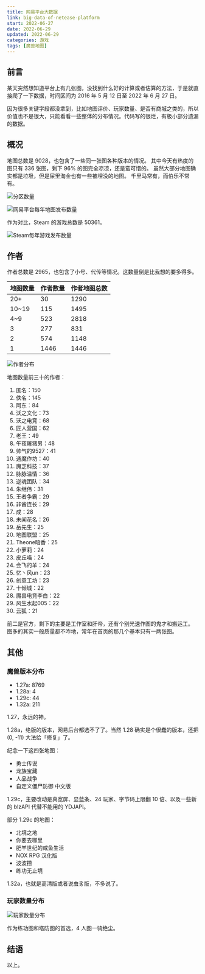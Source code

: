 ```yaml
---
title: 网易平台大数据
link: big-data-of-netease-platform
start: 2022-06-27
date: 2022-06-29
updated: 2022-06-29
categories: 游戏
tags: [魔兽地图]
---
```


## 前言

某天突然想知道平台上有几张图，没找到什么好的计算或者估算的方法，于是就直接爬了一下数据，时间区间为 2016 年 5 月 12 日至 2022 年 6 月 27 日。

因为很多关键字段都没拿到，比如地图评价、玩家数量、是否有商城之类的，所以价值也不是很大，只能看看一些整体的分布情况。代码写的很烂，有极小部分遗漏的数据。

## 概况

地图总数是 9028，也包含了一些同一张图各种版本的情况。
其中今天有热度的图只有 336 张图，剩下 96% 的图完全凉凉，还是蛮可惜的。
虽然大部分地图确实都是垃圾，但是屎里淘金也有一些被埋没的地图。
千里马常有，而伯乐不常有。

![分区数量](https://cf0.oss-cn-shanghai.aliyuncs.com/img/分区数量.png)

![网易平台每年地图发布数量](https://cf0.oss-cn-shanghai.aliyuncs.com/img/网易平台每年地图发布数量.png)

作为对比，Steam 的游戏总数是 50361。

![Steam每年游戏发布数量](https://cf0.oss-cn-shanghai.aliyuncs.com/img/Steam每年游戏发布数量.png)

## 作者

作者总数是 2965，也包含了小号、代传等情况。这数量倒是比我想的要多得多。

|地图数量|作者数量|作者地图总数|
|----|----|----|
|20+|30|1290|
|10~19|115|1495|
|4~9|523|2818|
|3|277|831|
|2|574|1148|
|1|1446|1446|

![作者分布](https://cf0.oss-cn-shanghai.aliyuncs.com/img/作者分布.png)

地图数量前三十的作者：

1. 匿名：150
2. 佚名：145
3. 阿东：84
4. 沃之文化：73
5. 沃之电竞：68
6. 匠人营国：62
7. 老王：49
8. 午夜屠猪男：48
9. 帅气的9527：41
10. 通魔作坊：40
11. 魔芝科技：37
12. 脉脉温情：36
13. 逆魂团队：34
14. 朱继伟：31
15. 王者争霸：29
16. 非酋连长：29
17. 成：28
18. 未闻花名：26
19. 岳先生：25
20. 地图联盟：25
21. Theone暗香：25
22. 小萝莉：24
23. 皮丘喵：24
24. 会飞的羊：24
25. 忆丶风un：23
26. 创意工坊：23
27. 十倾城：22
28. 魔兽电竞李白：22
29. 风生水起005：22
30. 云狐：21

前二是官方，剩下的主要是工作室和肝帝，还有个别光速作图的鬼才和搬运工。
图多的其实一般质量都不咋地，常年在首页的那几个基本只有一两张图。

## 其他

### 魔兽版本分布

- 1.27a: 8769
- 1.28a: 4
- 1.29c: 44
- 1.32a: 211

1.27，永远的神。

1.28a，绝版的版本，网易后台都选不了了。当然 1.28 确实是个很蠢的版本，还把 (0, -11) 大法给「修复」了。

纪念一下这四张地图：

- 勇士传说
- 龙族宝藏
- 人品战争
- 自定义僵尸防御 中文版

1.29c，主要改动是真宽屏、显蓝条、24 玩家、字节码上限翻 10 倍、以及一些新的 blzAPI 代替不能用的 YDJAPI。

部分 1.29c 的地图：

- 北境之地
- 你要去哪里
- 肥羊世纪的咸鱼生活
- NOX RPG 汉化版
- 波波攒
- 练功无止境

1.32a，也就是高清版或者说虫豸版，不多说了。

### 玩家数量分布

![玩家数量分布](https://cf0.oss-cn-shanghai.aliyuncs.com/img/玩家数量.png)

作为练功图和塔防图的首选，4 人图一骑绝尘。

## 结语

以上。
